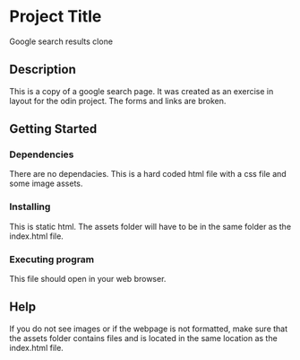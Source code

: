 # Project Title

Google search results clone

## Description

This is a copy of a google search page. It was created as an exercise in layout for the odin project. The forms and links are broken.

## Getting Started

### Dependencies

There are no dependacies. This is a hard coded html file with a css file and some image assets.

### Installing

This is static html. The assets folder will have to be in the same folder as the index.html file. 

### Executing program

This file should open in your web browser.

## Help

If you do not see images or if the webpage is not formatted, make sure that the assets folder contains files and is located in the same location as the index.html file.


